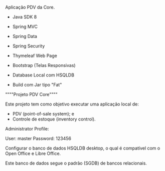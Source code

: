 Aplicação PDV da Core.

- Java SDK 8

- Spring MVC

- Spring Data

- Spring Security

- Thymeleaf Web Page

- Bootstrap (Telas Responsivas)

- Database Local com HSQLDB

- Build com Jar tipo "Fat"
 
 
""""Projeto PDV Core""""

Este projeto tem como objetivo executar uma aplicação local de:

- PDV (point-of-sale system); e
- Controle de estoque (inventory control).

Administrator Profile:

User: master
Password: 123456

Configurar o banco de dados HSQLDB desktop, o qual é compatível com o Open Office e Libre Office.

Este banco de dados segue o padrão (SGDB) de bancos relacionais.






 
